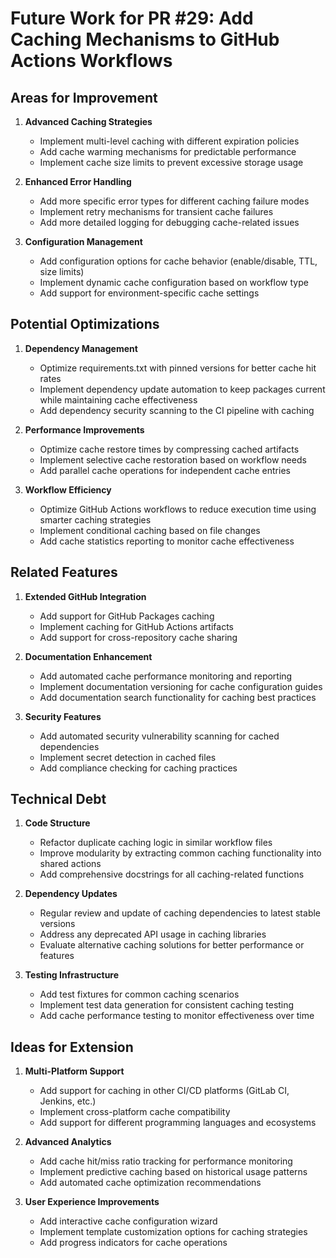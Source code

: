 # Future Work for PR #29: Add Caching Mechanisms to GitHub Actions Workflows

## Areas for Improvement

1. **Advanced Caching Strategies**
   - Implement multi-level caching with different expiration policies
   - Add cache warming mechanisms for predictable performance
   - Implement cache size limits to prevent excessive storage usage

2. **Enhanced Error Handling**
   - Add more specific error types for different caching failure modes
   - Implement retry mechanisms for transient cache failures
   - Add more detailed logging for debugging cache-related issues

3. **Configuration Management**
   - Add configuration options for cache behavior (enable/disable, TTL, size limits)
   - Implement dynamic cache configuration based on workflow type
   - Add support for environment-specific cache settings

## Potential Optimizations

1. **Dependency Management**
   - Optimize requirements.txt with pinned versions for better cache hit rates
   - Implement dependency update automation to keep packages current while maintaining cache effectiveness
   - Add dependency security scanning to the CI pipeline with caching

2. **Performance Improvements**
   - Optimize cache restore times by compressing cached artifacts
   - Implement selective cache restoration based on workflow needs
   - Add parallel cache operations for independent cache entries

3. **Workflow Efficiency**
   - Optimize GitHub Actions workflows to reduce execution time using smarter caching strategies
   - Implement conditional caching based on file changes
   - Add cache statistics reporting to monitor cache effectiveness

## Related Features

1. **Extended GitHub Integration**
   - Add support for GitHub Packages caching
   - Implement caching for GitHub Actions artifacts
   - Add support for cross-repository cache sharing

2. **Documentation Enhancement**
   - Add automated cache performance monitoring and reporting
   - Implement documentation versioning for cache configuration guides
   - Add documentation search functionality for caching best practices

3. **Security Features**
   - Add automated security vulnerability scanning for cached dependencies
   - Implement secret detection in cached files
   - Add compliance checking for caching practices

## Technical Debt

1. **Code Structure**
   - Refactor duplicate caching logic in similar workflow files
   - Improve modularity by extracting common caching functionality into shared actions
   - Add comprehensive docstrings for all caching-related functions

2. **Dependency Updates**
   - Regular review and update of caching dependencies to latest stable versions
   - Address any deprecated API usage in caching libraries
   - Evaluate alternative caching solutions for better performance or features

3. **Testing Infrastructure**
   - Add test fixtures for common caching scenarios
   - Implement test data generation for consistent caching testing
   - Add cache performance testing to monitor effectiveness over time

## Ideas for Extension

1. **Multi-Platform Support**
   - Add support for caching in other CI/CD platforms (GitLab CI, Jenkins, etc.)
   - Implement cross-platform cache compatibility
   - Add support for different programming languages and ecosystems

2. **Advanced Analytics**
   - Add cache hit/miss ratio tracking for performance monitoring
   - Implement predictive caching based on historical usage patterns
   - Add automated cache optimization recommendations

3. **User Experience Improvements**
   - Add interactive cache configuration wizard
   - Implement template customization options for caching strategies
   - Add progress indicators for cache operations